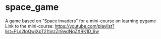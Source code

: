 # space_game
 А game based on "Space invaders" for a mini-course on learning pygame
 Link to the mini-course: https://youtube.com/playlist?list=PLs2IpQwiXpT21tinzZr9wdNqZXRK1D_9w

